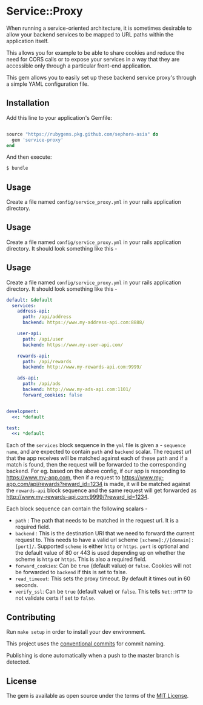 # Service::Proxy

When running a service-oriented architecture, it is sometimes desirable to allow your backend services to be mapped to URL paths within the application itself.

This allows you for example to be able to share cookies and reduce the need for CORS calls or to expose your services in a way that they are accessible only through a particular front-end application.

This gem allows you to easily set up these backend service proxy's through a simple YAML configuration file.

## Installation
Add this line to your application's Gemfile:

```ruby

source "https://rubygems.pkg.github.com/sephora-asia" do
  gem 'service-proxy'
end

```

And then execute:
```bash
$ bundle
```

## Usage

Create a file named ``config/service_proxy.yml`` in your rails application directory.

## Usage

Create a file named ``config/service_proxy.yml`` in your rails application directory. It should look something like this -

## Usage

Create a file named ``config/service_proxy.yml`` in your rails application directory. It should look something like this -

```yml
default: &default
  services:
    address-api:
      path: /api/address
      backend: https://www.my-address-api.com:8888/

    user-api:
      path: /api/user
      backend: https://www.my-user-api.com/

    rewards-api:
      path: /api/rewards
      backend: http://www.my-rewards-api.com:9999/

    ads-api:
      path: /api/ads
      backend: http://www.my-ads-api.com:1101/
      forward_cookies: false


development:
  <<: *default

test:
  <<: *default
```

Each of the `services` block sequence in the `yml` file is given a - `sequence name`, and are expected to contain `path` and `backend` scalar. The request url that the app receives will be matched against each of these `path` and if a match is found, then the request will be forwarded to the corresponding backend. For eg. based on the above config, if our app is responding to https://www.my-app.com, then if a request to https://www.my-app.com/api/rewards?reward_id=1234 is made, it will be matched against the `rewards-api`  block sequence and the same request will get forwarded as http://www.my-rewards-api.com:9999/?reward_id=1234.

Each block sequence can contain the following scalars -
 - `path` :  The path that needs to be matched in the request url. It is a required field.
 - `backend` : This is the destination URI that we need to forward the current request to. This needs to have a valid url scheme `[scheme]://[domain]:[port]/`. Supported `scheme` is either `http` or `https`. `port` is optional and the default value of 80 or 443 is used depending up on whether the scheme is `http` or `https`. This is also a required field.
 - `forward_cookies`:  Can be `true` (default value) or `false`. Cookies will not be forwarded to `backend` if this is set to false.
 - `read_timeout`: This sets the proxy timeout. By default it times out in 60 seconds.
 - `verify_ssl`: Can be `true` (default value) or `false`. This tells `Net::HTTP` to not validate certs if set to `false`.

## Contributing

Run `make setup` in order to install your dev environment.

This project uses the [conventional commits](https://www.conventionalcommits.org/en/v1.0.0/) for commit naming.

Publishing is done automatically when a push to the master branch is detected.

## License
The gem is available as open source under the terms of the [MIT License](https://opensource.org/licenses/MIT).
